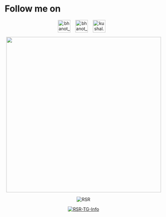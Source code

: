 <p align="center"><b><h1>Follow me on</h1></b></p>

<p align="center">
<a href="https://t.me/mizolibrary" target="blank"><img align="center" src="https://upload-icon.s3.us-east-2.amazonaws.com/uploads/icons/png/1766858341556105723-512.png" alt="bhanot_kushal" height="40" width="40" /></a> &nbsp;&nbsp;
<a href="https://www.instagram.com/rsr_music_official" target="blank"><img align="center" src="https://github.com/th3unkn0n/extra/blob/master/.img/ig.png" alt="bhanot_kushal" height="40" width="40" /></a> &nbsp;&nbsp;
<a href="https://m.facebook.com/RSR8D" target="blank"><img align="center" src="https://cdn.jsdelivr.net/npm/simple-icons@3.0.1/icons/facebook.svg" alt="kushal.bhanot.98" height="40" width="40" /></a> &nbsp;&nbsp;
</p>

<p align="center"><img src="https://camo.githubusercontent.com/992babdffd8c74a1502de375fbdf7e4d54773242/68747470733a2f2f6d656469612e67697068792e636f6d2f6d656469612f53576f536b4e36447854737a71494b4571762f67697068792e676966" width="495px"></p>

<p align="center">
  <img src=https://github-readme-stats.vercel.app/api?username=RSR-TG-Info&show_icons=true&theme=midnight-purple alt=RSR />
</p>

<p align="center"> <a href="https://github.com/RSR-TG-Info"><img src="https://github-profile-trophy.vercel.app/?username=RSR-TG-Info&no-bg=true" alt="RSR-TG-Info" /></a> </p>
